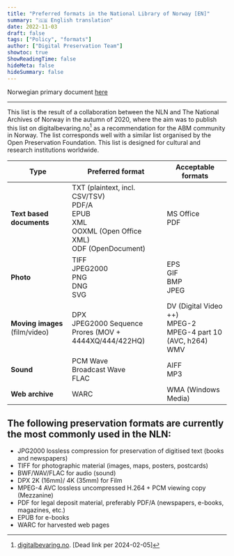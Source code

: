```yaml
---
title: "Preferred formats in the National Library of Norway [EN]"
summary: "🇬🇧 English translation"
date: 2022-11-03
draft: false
tags: ["Policy", "formats"]
author: ["Digital Preservation Team"]
showtoc: true
ShowReadingTime: false
hideMeta: false
hideSummary: false
---
```


Norwegian primary document [here](/docs/formats/2022-11-03-formats-in-use-no/)

---

This list is the result of a collaboration between the NLN and The National Archives of Norway in the autumn of 2020, where the aim was to publish this list on digitalbevaring.no[^1] as a recommendation for the ABM community in Norway. The list corresponds well with a similar list organised by the Open Preservation Foundation. This list is designed for cultural and research institutions worldwide.

[^1]: [digitalbevaring.no](https://digitalbevaring.no). [Dead link per 2024-02-05]

| Type | Preferred format | Acceptable formats |
| ---- | ---- | ---- |
| **Text based documents** | TXT (plaintext, incl. CSV/TSV)<br>PDF/A <br>EPUB<br>XML<br>OOXML (Open Office XML)<br>ODF (OpenDocument) | MS Office<br>PDF |
| **Photo** | TIFF<br>JPEG2000<br>PNG<br>DNG<br>SVG | EPS<br>GIF<br>BMP<br>JPEG |
| **Moving images** (film/video) | DPX<br>JPEG2000 Sequence<br>Prores (MOV + 4444XQ/444/422HQ) | DV (Digital Video ++)<br> MPEG-2<br>MPEG-4 part 10 (AVC, h264)<br>WMV |
| **Sound** | PCM Wave<br>Broadcast Wave<br>FLAC | AIFF<br>MP3<br> |
| **Web archive** | WARC | WMA (Windows Media) |

## The following preservation formats are currently the most commonly used in the NLN:

- JPG2000 lossless compression for preservation of digitised text
    (books and newspapers)
- TIFF for photographic material (images, maps, posters, postcards)
- BWF/WAV/FLAC for audio (sound)
- DPX 2K (16mm)/ 4K (35mm) for Film
- MPEG-4 AVC lossless uncompressed H.264 + PCM viewing copy (Mezzanine)
- PDF for legal deposit material, preferably PDF/A (newspapers,
    e-books, magazines, etc.)
- EPUB for e-books
- WARC for harvested web pages
